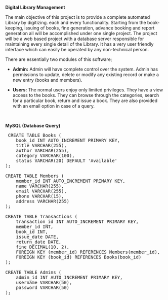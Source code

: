 <strong> Digital Library Management </strong> <br>

The main objective of this project is to provide a complete automated Library by digitizing. each and every functionality. Starting from the book-keeping, issuing of books, 
fine generation, advance booking and report generation all will be accomplished under one single project. The project will be a web based project with a database server responsible 
for maintaining every single detall of the Library. It has a very user friendly interface which can easily be operated by any non-technical person.

There are essentially two modules of this software;

* <strong>Admin:</strong> Admin will have complete control over the system. Admin has permissions to update, delete or modify any existing record or make a new entry
 (books and members).

* <strong>Users:</strong> The normal users enjoy only limited privileges. They have a view access to the books. They can browse through the categories, search
 for a particular book,
 return and issue a book. They are also provided with an email option in case
 of a query. <br>
 <br>


<strong> MySQL (Database Query) </strong> <br>

<pre> CREATE TABLE Books (
    book_id INT AUTO_INCREMENT PRIMARY KEY,
    title VARCHAR(255),
    author VARCHAR(255),
    category VARCHAR(100),
    status VARCHAR(20) DEFAULT 'Available'
);

CREATE TABLE Members (
    member_id INT AUTO_INCREMENT PRIMARY KEY,
    name VARCHAR(255),
    email VARCHAR(255),
    phone VARCHAR(15),
    address VARCHAR(255)
);

CREATE TABLE Transactions (
    transaction_id INT AUTO_INCREMENT PRIMARY KEY,
    member_id INT,
    book_id INT,
    issue_date DATE,
    return_date DATE,
    fine DECIMAL(10, 2),
    FOREIGN KEY (member_id) REFERENCES Members(member_id),
    FOREIGN KEY (book_id) REFERENCES Books(book_id)
);

CREATE TABLE Admins (
    admin_id INT AUTO_INCREMENT PRIMARY KEY,
    username VARCHAR(50),
    password VARCHAR(50)
); </pre>




